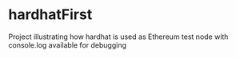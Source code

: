 # hardhatFirst
Project illustrating how hardhat is used as Ethereum test node with console.log available for debugging
